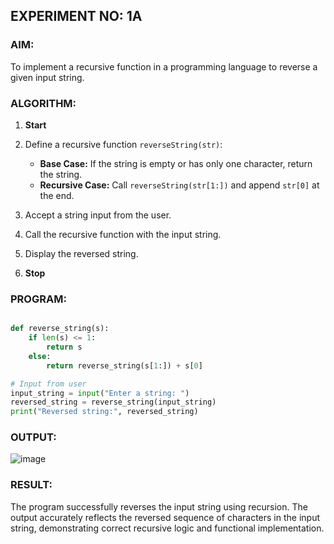 ## **EXPERIMENT NO: 1A**

### **AIM:**

To implement a recursive function in a programming language to reverse a given input string.



### **ALGORITHM:**

1. **Start**
2. Define a recursive function `reverseString(str)`:

   * **Base Case:** If the string is empty or has only one character, return the string.
   * **Recursive Case:** Call `reverseString(str[1:])` and append `str[0]` at the end.
3. Accept a string input from the user.
4. Call the recursive function with the input string.
5. Display the reversed string.
6. **Stop**



### **PROGRAM:**

```python

def reverse_string(s):
    if len(s) <= 1:
        return s
    else:
        return reverse_string(s[1:]) + s[0]

# Input from user
input_string = input("Enter a string: ")
reversed_string = reverse_string(input_string)
print("Reversed string:", reversed_string)
```



### **OUTPUT:**


![image](https://github.com/user-attachments/assets/ec162576-7204-462f-9191-655751ff9489)





### **RESULT:**

The program successfully reverses the input string using recursion. The output accurately reflects the reversed sequence of characters in the input string, demonstrating correct recursive logic and functional implementation.


